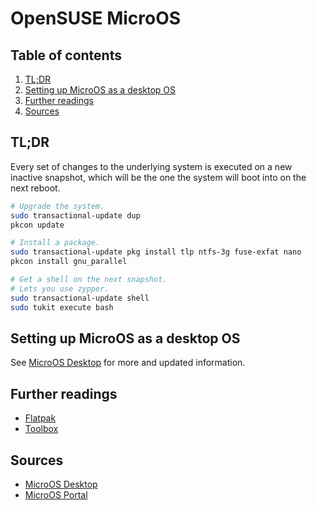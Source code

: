 # OpenSUSE MicroOS

## Table of contents <!-- omit in toc -->

1. [TL;DR](#tldr)
1. [Setting up MicroOS as a desktop OS](#setting-up-microos-as-a-desktop-os)
1. [Further readings](#further-readings)
1. [Sources](#sources)

## TL;DR

Every set of changes to the underlying system is executed on a new inactive snapshot, which will be the one the system will boot into on the next reboot.

```sh
# Upgrade the system.
sudo transactional-update dup
pkcon update

# Install a package.
sudo transactional-update pkg install tlp ntfs-3g fuse-exfat nano
pkcon install gnu_parallel

# Get a shell on the next snapshot.
# Lets you use zypper.
sudo transactional-update shell
sudo tukit execute bash
```

## Setting up MicroOS as a desktop OS

See [MicroOS Desktop] for more and updated information.

## Further readings

- [Flatpak]
- [Toolbox]

## Sources

- [MicroOS Desktop]
- [MicroOS Portal]

<!--
  References
  -->

<!-- Upstream -->
[microos desktop]: https://opensuse.github.io/openSUSE-docs-revamped-temp/microos_getting_started/
[microos portal]: https://en.opensuse.org/Portal:MicroOS

<!-- Knowledge base -->
[flatpak]: flatpak.md
[toolbox]: toolbox.md
